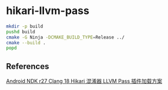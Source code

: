 # hikari-llvm-pass

```bash
mkdir -p build
pushd build
cmake -G Ninja -DCMAKE_BUILD_TYPE=Release ../
cmake --build .
popd
```

## References
[Android NDK r27 Clang 18 Hikari 混淆器 LLVM Pass 插件加载方案](https://eterocell.com/posts/7dbf3410/)